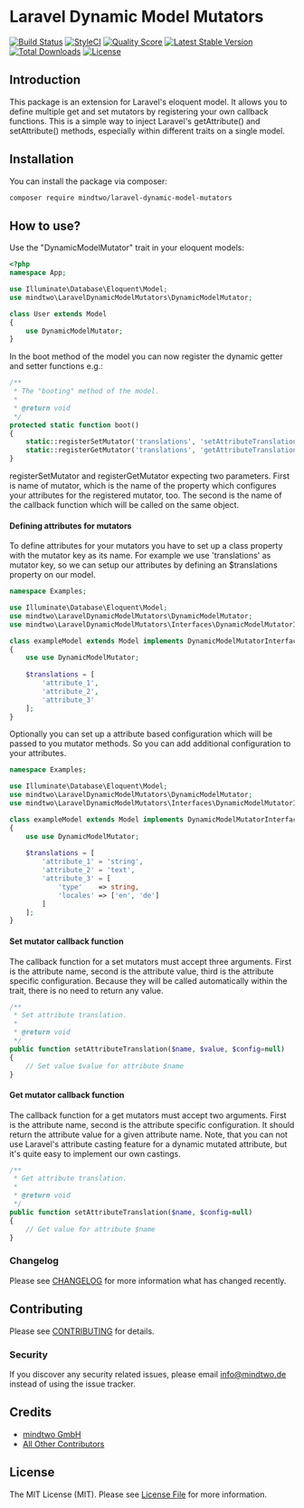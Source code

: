 # Laravel Dynamic Model Mutators
[![Build Status](https://travis-ci.org/mindtwo/laravel-dynamic-model-mutators.svg?branch=master)](https://travis-ci.org/mindtwo/laravel-dynamic-model-mutators)
[![StyleCI](https://styleci.io/repos/159368194/shield)](https://styleci.io/repos/159368194)
[![Quality Score](https://img.shields.io/scrutinizer/g/mindtwo/laravel-dynamic-model-mutators.svg?style=flat-square)](https://scrutinizer-ci.com/g/mindtwo/laravel-dynamic-model-mutators)
[![Latest Stable Version](https://poser.pugx.org/mindtwo/laravel-dynamic-model-mutators/v/stable)](https://packagist.org/packages/mindtwo/laravel-dynamic-model-mutators)
[![Total Downloads](https://poser.pugx.org/mindtwo/laravel-dynamic-model-mutators/downloads)](https://packagist.org/packages/mindtwo/laravel-dynamic-model-mutators)
[![License](https://poser.pugx.org/mindtwo/laravel-dynamic-model-mutators/license)](https://packagist.org/packages/mindtwo/laravel-dynamic-model-mutators)

## Introduction
This package is an extension for Laravel's eloquent model. It allows you to define 
multiple get and set mutators by registering your own callback functions. This is 
a simple way to inject Laravel's getAttribute() and setAttribute() methods, 
especially within different traits on a single model.

## Installation

You can install the package via composer:

```bash
composer require mindtwo/laravel-dynamic-model-mutators
```

## How to use?

Use the "DynamicModelMutator" trait in your eloquent models:

```php
<?php
namespace App;

use Illuminate\Database\Eloquent\Model;
use mindtwo\LaravelDynamicModelMutators\DynamicModelMutator;

class User extends Model
{
    use DynamicModelMutator;
}
```

In the boot method of the model you can now register the dynamic getter and setter functions e.g.:
```php
/**
 * The "booting" method of the model.
 *
 * @return void
 */
protected static function boot()
{
    static::registerSetMutator('translations', 'setAttributeTranslation');
    static::registerGetMutator('translations', 'getAttributeTranslation');
}
```

registerSetMutator and registerGetMutator expecting two parameters. First is name 
of mutator, which is the name of the property which configures your attributes 
for the registered mutator, too. The 
second is the name of the callback function which will be called on the same object. 

#### Defining attributes for mutators
To define attributes for your mutators you have to set up a class property with
the mutator key as its name. For example we use 'translations' as mutator key, 
so we can setup our attributes by defining an $translations property on our model.

```php
namespace Examples;

use Illuminate\Database\Eloquent\Model;
use mindtwo\LaravelDynamicModelMutators\DynamicModelMutator;
use mindtwo\LaravelDynamicModelMutators\Interfaces\DynamicModelMutatorInterface; 

class exampleModel extends Model implements DynamicModelMutatorInterface 
{
    use use DynamicModelMutator;
    
    $translations = [
        'attribute_1',
        'attribute_2',
        'attribute_3'
    ];
}
```

Optionally you can set up a attribute based configuration which will be passed to 
you mutator methods. So you can add additional configuration to your attributes.

```php
namespace Examples;

use Illuminate\Database\Eloquent\Model;
use mindtwo\LaravelDynamicModelMutators\DynamicModelMutator;
use mindtwo\LaravelDynamicModelMutators\Interfaces\DynamicModelMutatorInterface; 

class exampleModel extends Model implements DynamicModelMutatorInterface 
{
    use use DynamicModelMutator;
    
    $translations = [
        'attribute_1' = 'string',
        'attribute_2' = 'text',
        'attribute_3' = [
            'type'    => string,
            'locales' => ['en', 'de'] 
        ]
    ];
}
```
   

#### Set mutator callback function
The callback function for a set mutators must accept three arguments. First is the
attribute name, second is the attribute value, third is the attribute specific
configuration. Because they will be called automatically within the trait, 
there is no need to return any value. 

```php
/**
 * Set attribute translation.
 *
 * @return void
 */
public function setAttributeTranslation($name, $value, $config=null)
{
    // Set value $value for attribute $name 
}
```   

#### Get mutator callback function
The callback function for a get mutators must accept two arguments. First is the
attribute name, second is the attribute specific configuration. It should return the
attribute value for a given attribute name. Note, that you can not use Laravel's
attribute casting feature for a dynamic mutated attribute, but it's quite easy to 
implement our own castings. 

```php
/**
 * Get attribute translation.
 *
 * @return void
 */
public function setAttributeTranslation($name, $config=null)
{
    // Get value for attribute $name 
}
```   




### Changelog

Please see [CHANGELOG](CHANGELOG.md) for more information what has changed recently.

## Contributing

Please see [CONTRIBUTING](CONTRIBUTING.md) for details.

### Security

If you discover any security related issues, please email info@mindtwo.de instead of using the issue tracker.

## Credits

- [mindtwo GmbH](https://github.com/mindtwo)
- [All Other Contributors](../../contributors)

## License

The MIT License (MIT). Please see [License File](LICENSE.md) for more information.
 
